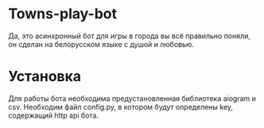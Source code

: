 # Towns-play-bot

Да, это асинхронный бот для игры в города вы всё правильно поняли, он сделан на белорусском языке с душой и любовью.

# Установка

Для работы бота необходима предустановленная библиотека aiogram и csv. Необходим файл config.py, в котором будут определены key, содержащий http api бота.
